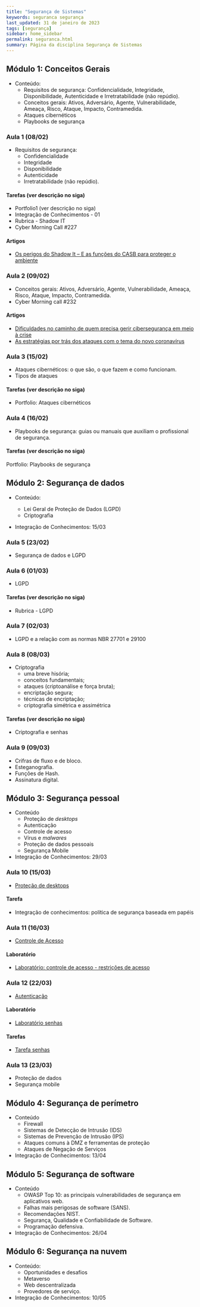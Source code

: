 ```yaml
---
title: "Segurança de Sistemas"
keywords: seguranca segurança
last_updated: 31 de janeiro de 2023 
tags: [segurança]
sidebar: home_sidebar
permalink: seguranca.html
summary: Página da disciplina Segurança de Sistemas
---
```


## Módulo 1: Conceitos Gerais

- Conteúdo: 
   - Requisitos de segurança: Confidencialidade, Integridade, Disponibilidade, Autenticidade e Irretratabilidade (não repúdio).
   - Conceitos gerais: Ativos, Adversário, Agente, Vulnerabilidade, Ameaça, Risco, Ataque, Impacto, Contramedida.
   - Ataques cibernéticos
   - Playbooks de segurança

### Aula 1 (08/02)
- Requisitos de segurança: 
   - Confidencialidade
   - Integridade
   - Disponibilidade
   - Autenticidade 
   - Irretratabilidade (não repúdio).

#### Tarefas  (ver descrição no siga)
   - Portfolio1 (ver descrição no siga)
   - Integração de Conhecimentos - 01    
   - Rubrica - Shadow IT       
   - Cyber Morning Call #227    


#### Artigos
- [Os perigos do Shadow It – E as funções do CASB para proteger o ambiente](https://www.sidechannel.blog/os-perigos-do-shadow-it-e-as-funcoes-do-casb-para-proteger-o-ambiente/)

### Aula 2 (09/02)
- Conceitos gerais: Ativos, Adversário, Agente, Vulnerabilidade, Ameaça, Risco, Ataque, Impacto, Contramedida. 	
- Cyber Morning call #232 



#### Artigos
- [Dificuldades no caminho de quem precisa gerir cibersegurança em meio à crise](https://www.sidechannel.blog/dificuldades-no-caminho-de-quem-precisa-gerir-ciberseguranca-em-meio-a-crise/)
- [As estratégias por trás dos ataques com o tema do novo coronavírus](https://www.sidechannel.blog/as-estrategias-por-tras-dos-ataques-com-o-tema-do-novo-coronavirus/)


### Aula 3 (15/02)
- Ataques cibernéticos: o que são, o que fazem e como funcionam. 
- Tipos de ataques	

#### Tarefas  (ver descrição no siga)
- Portfolio: Ataques cibernéticos

### Aula 4 (16/02)
- Playbooks de segurança: guias ou manuais que auxiliam o profissional de segurança. 			

#### Tarefas  (ver descrição no siga)
Portfolio: Playbooks de segurança

## Módulo 2: Segurança de dados
- Conteúdo:
   - Lei Geral de Proteção de Dados (LGPD)
   - Criptografia

- Integração de Conhecimentos: 15/03

### Aula 5 (23/02)
- Segurança de dados e LGPD							

### Aula 6 (01/03)
- LGPD		

#### Tarefas  (ver descrição no siga)
- Rubrica - LGPD

### Aula 7 (02/03)
- LGPD e a relação com as normas NBR 27701 e 29100				

### Aula 8 (08/03)
- Criptografia
   - uma breve hisória; 
   - conceitos fundamentais; 
   - ataques (criptoanálise e força bruta); 
   - encriptação segura; 
   - técnicas de encriptação; 
   - criptografia simétrica e assimétrica			

#### Tarefas  (ver descrição no siga)
- Criptografia e senhas				

### Aula 9 (09/03)
- Crifras de fluxo e de bloco. 
- Esteganografia. 
- Funções de Hash. 
- Assinatura digital.	

## Módulo 3: Segurança pessoal 
- Conteúdo 
   - Proteção de *desktops*
   - Autenticação
   - Controle de acesso
   - Vírus e *malwares*
   - Proteção de dados pessoais
   - Segurança Mobile
- Integração de Conhecimentos: 29/03

### Aula 10 (15/03)
- [Proteção de desktops](seguranca_desktop.html)

#### Tarefa
- Integração de conhecimentos: política de segurança baseada em papéis

### Aula 11 (16/03)
- [Controle de Acesso](controle_de_acesso.html)

#### Laboratório
- [Laboratório: controle de acesso - restrições de acesso](lab_controle_acesso1.html)

### Aula 12 (22/03)
- [Autenticação](autenticacao.html)

#### Laboratório
- [Laboratório senhas](lab_senhas1.html)

#### Tarefas
- [Tarefa senhas](tarefa_senhas1.html)

### Aula 13 (23/03)
- Proteção de dados
- Segurança mobile

## Módulo 4: Segurança de perímetro
- Conteúdo
   - Firewall
   - Sistemas de Detecção de Intrusão (IDS)
   - Sistemas de Prevenção de Intrusão (IPS)
   - Ataques comuns à DMZ e ferramentas de proteção
   - Ataques de Negação de Serviços
- Integração de Conhecimentos: 13/04

## Módulo 5: Segurança de software
- Conteúdo
   - OWASP Top 10: as principais vulnerabilidades de segurança em aplicativos web.
   - Falhas mais perigosas de software (SANS). 
   - Recomendações NIST. 
   - Segurança, Qualidade e Confiabilidade de Software. 
   - Programação defensiva. 
- Integração de Conhecimentos: 26/04


## Módulo 6: Segurança na nuvem
- Conteúdo:
   - Oportunidades e desafios
   - Metaverso
   - Web descentralizada
   - Provedores de serviço. 
- Integração de Conhecimentos: 10/05